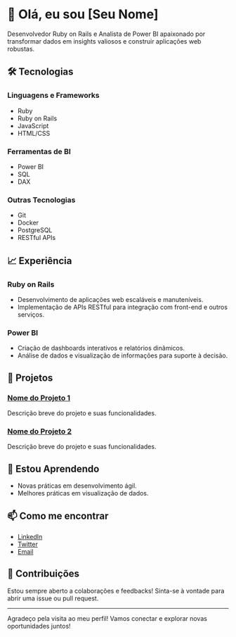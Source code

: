 # 👋 Olá, eu sou [Seu Nome]

Desenvolvedor Ruby on Rails e Analista de Power BI apaixonado por transformar dados em insights valiosos e construir aplicações web robustas.

## 🛠️ Tecnologias

### Linguagens e Frameworks
- Ruby
- Ruby on Rails
- JavaScript
- HTML/CSS

### Ferramentas de BI
- Power BI
- SQL
- DAX

### Outras Tecnologias
- Git
- Docker
- PostgreSQL
- RESTful APIs

## 📈 Experiência

### Ruby on Rails
- Desenvolvimento de aplicações web escaláveis e manuteníveis.
- Implementação de APIs RESTful para integração com front-end e outros serviços.

### Power BI
- Criação de dashboards interativos e relatórios dinâmicos.
- Análise de dados e visualização de informações para suporte à decisão.

## 📂 Projetos

### [Nome do Projeto 1](link-do-projeto-1)
Descrição breve do projeto e suas funcionalidades.

### [Nome do Projeto 2](link-do-projeto-2)
Descrição breve do projeto e suas funcionalidades.

## 🌱 Estou Aprendendo
- Novas práticas em desenvolvimento ágil.
- Melhores práticas em visualização de dados.

## 📫 Como me encontrar
- [LinkedIn](link-do-seu-linkedin)
- [Twitter](link-do-seu-twitter)
- [Email](mailto:seu-email@example.com)

## 🤝 Contribuições
Estou sempre aberto a colaborações e feedbacks! Sinta-se à vontade para abrir uma issue ou pull request.

---

Agradeço pela visita ao meu perfil! Vamos conectar e explorar novas oportunidades juntos!
